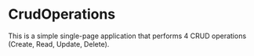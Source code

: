 # CrudOperations
This is a simple single-page application that performs 4 CRUD operations (Create, Read, Update, Delete).
